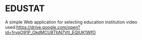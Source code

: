 # EDUSTAT
A simple Web application for selecting education institution
video used:https://drive.google.com/open?id=1rvpO91P_OkdMCU8TbN7VtI_EQlUK1WfO
